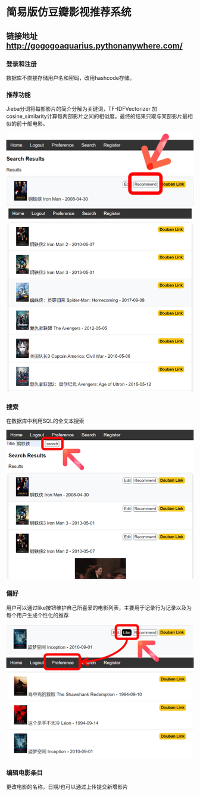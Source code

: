 
# 简易版仿豆瓣影视推荐系统
## 链接地址 http://gogogoaquarius.pythonanywhere.com/


### 登录和注册

数据库不直接存储用户名和密码，改用hashcode存储。

### 推荐功能

Jieba分词将每部影片的简介分解为关键词，TF-IDFVectorizer 加 cosine_similarity计算每两部影片之间的相似度。最终的结果只取与某部影片最相似的前十部电影。

![image](./Readme/recommend1.jpg)
![image](./Readme/recommend2.png)


### 搜索

在数据库中利用SQL的全文本搜索

![image](./Readme/search.png)

### 偏好

用户可以通过like按钮维护自己所喜爱的电影列表，主要用于记录行为记录以及为每个用户生成个性化的推荐

![image](./Readme/preference.png)



### 编辑电影条目

更改电影的名称，日期/也可以通过上传提交新增影片